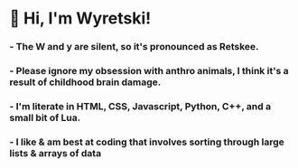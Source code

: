# 🐾 Hi, I'm Wyretski!
### - The W and y are silent, so it's pronounced as Retskee.
### - Please ignore my obsession with anthro animals, I think it's a result of childhood brain damage.
### - I'm literate in HTML, CSS, Javascript, Python, C++, and a small bit of Lua.
### - I like & am best at coding that involves sorting through large lists & arrays of data

